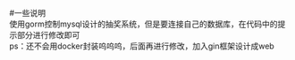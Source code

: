 #一些说明  
使用gorm控制mysql设计的抽奖系统，但是要连接自己的数据库，在代码中的提示部分进行修改即可  
ps：还不会用docker封装呜呜呜，后面再进行修改，加入gin框架设计成web
